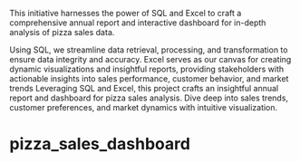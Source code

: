 This initiative harnesses the power of SQL and Excel to craft a comprehensive annual report and interactive dashboard for in-depth analysis of pizza sales data.

Using SQL, we streamline data retrieval, processing, and transformation to ensure data integrity and accuracy. Excel serves as our canvas for creating dynamic visualizations and insightful reports, providing stakeholders with actionable insights into sales performance, customer behavior, and market trends
Leveraging SQL and Excel, this project crafts an insightful annual report and dashboard for pizza sales analysis. Dive deep into sales trends, customer preferences, and market dynamics with intuitive visualization.

# pizza_sales_dashboard
